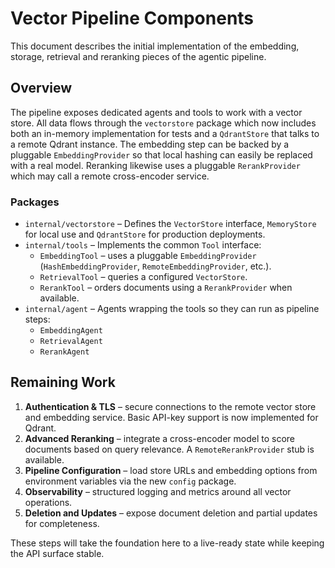# Vector Pipeline Components

This document describes the initial implementation of the embedding, storage,
retrieval and reranking pieces of the agentic pipeline.

## Overview

The pipeline exposes dedicated agents and tools to work with a vector store.
All data flows through the `vectorstore` package which now includes both an
in-memory implementation for tests and a `QdrantStore` that talks to a remote
Qdrant instance. The embedding step can be backed by a pluggable
`EmbeddingProvider` so that local hashing can easily be replaced with a real
model. Reranking likewise uses a pluggable `RerankProvider` which may call a
remote cross-encoder service.

### Packages

* `internal/vectorstore` – Defines the `VectorStore` interface, `MemoryStore`
  for local use and `QdrantStore` for production deployments.
* `internal/tools` – Implements the common `Tool` interface:
  * `EmbeddingTool` – uses a pluggable `EmbeddingProvider` (`HashEmbeddingProvider`,
    `RemoteEmbeddingProvider`, etc.).
  * `RetrievalTool` – queries a configured `VectorStore`.
  * `RerankTool` – orders documents using a `RerankProvider` when available.
* `internal/agent` – Agents wrapping the tools so they can run as pipeline steps:
  * `EmbeddingAgent`
  * `RetrievalAgent`
  * `RerankAgent`

## Remaining Work

1. **Authentication & TLS** – secure connections to the remote vector store and
   embedding service. Basic API-key support is now implemented for Qdrant.
2. **Advanced Reranking** – integrate a cross-encoder model to score documents
   based on query relevance. A `RemoteRerankProvider` stub is available.
3. **Pipeline Configuration** – load store URLs and embedding options from
   environment variables via the new `config` package.
4. **Observability** – structured logging and metrics around all vector
   operations.
5. **Deletion and Updates** – expose document deletion and partial updates for
   completeness.

These steps will take the foundation here to a live-ready state while keeping the
API surface stable.
